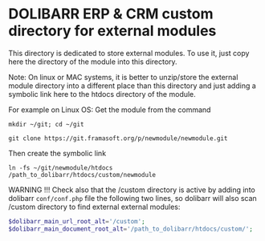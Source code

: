 # DOLIBARR ERP & CRM custom directory for external modules

This directory is dedicated to store external modules.
To use it, just copy here the directory of the module into this directory.

Note: On linux or MAC systems, it is better to unzip/store the external module directory into
a different place than this directory and just adding a symbolic link here to the htdocs directory
of the module.

For example on Linux OS: Get the module from the command

`mkdir ~/git; cd ~/git`

`git clone https://git.framasoft.org/p/newmodule/newmodule.git`

Then create the symbolic link

`ln -fs ~/git/newmodule/htdocs /path_to_dolibarr/htdocs/custom/newmodule`

WARNING !!!
Check also that the /custom directory is active by adding into dolibarr `conf/conf.php` file the following
two lines, so dolibarr will also scan /custom directory to find external external modules:

```php
$dolibarr_main_url_root_alt='/custom';
$dolibarr_main_document_root_alt='/path_to_dolibarr/htdocs/custom/';
```
